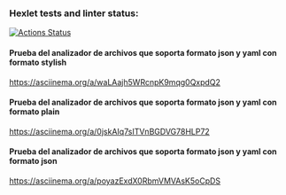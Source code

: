 ### Hexlet tests and linter status:
[![Actions Status](https://github.com/Porico94/fullstack-javascript-project-103/actions/workflows/hexlet-check.yml/badge.svg)](https://github.com/Porico94/fullstack-javascript-project-103/actions)

#### Prueba del analizador de archivos que soporta formato json y yaml con formato stylish
https://asciinema.org/a/waLAajh5WRcnpK9mqg0QxpdQ2

#### Prueba del analizador de archivos que soporta formato json y yaml con formato plain
https://asciinema.org/a/0jskAIq7sITVnBGDVG78HLP72

#### Prueba del analizador de archivos que soporta formato json y yaml con formato json
https://asciinema.org/a/poyazExdX0RbmVMVAsK5oCpDS